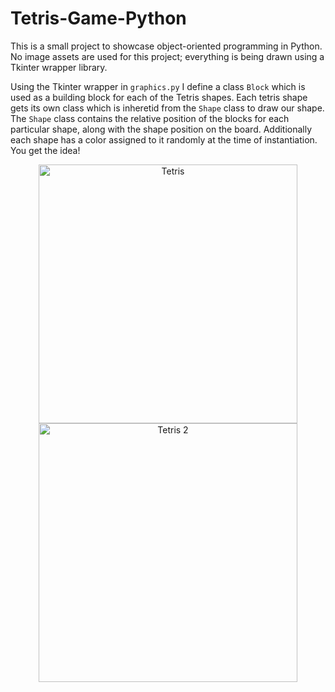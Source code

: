 # Tetris-Game-Python
This is a small project to showcase object-oriented programming in Python. No image assets are used for this project; everything is being drawn using a Tkinter wrapper library.

Using the Tkinter wrapper in `graphics.py` I define a class `Block` which is used as a building block for each of the Tetris shapes. Each tetris shape gets its own class which is inheretid from the `Shape` class to draw our shape. The `Shape` class contains the relative position of the blocks for each particular shape, along with the shape position on the board. Additionally each shape has a color assigned to it randomly at the time of instantiation. You get the idea!

<p align=center>
<img width="414" alt="Tetris" src="https://user-images.githubusercontent.com/65843134/151255374-48910cff-cc3f-424a-8a5f-e6c51af84c91.png"><img width="414" alt="Tetris 2" src="https://user-images.githubusercontent.com/65843134/151255373-0da9e8ac-367c-470c-9797-1586bab2f03a.png">
</p>
